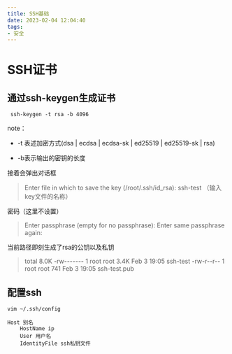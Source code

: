 ```yaml
---
title: SSH基础
date: 2023-0‎2‎-0‎4‎ ‏‎12:04:40
tags:
- 安全
---
```




# SSH证书



## 通过ssh-keygen生成证书

```shell
 ssh-keygen -t rsa -b 4096
```

note：

- -t 表述加密方式(dsa | ecdsa | ecdsa-sk | ed25519 | ed25519-sk | rsa)

- -b表示输出的密钥的长度



接着会弹出对话框

> Enter file in which to save the key (/root/.ssh/id_rsa): ssh-test （输入key文件的名称）



密码（这里不设置）

> Enter passphrase (empty for no passphrase):
> Enter same passphrase again:



当前路径即刻生成了rsa的公钥以及私钥

> total 8.0K
> -rw------- 1 root root 3.4K Feb  3 19:05 ssh-test
> -rw-r--r-- 1 root root  741 Feb  3 19:05 ssh-test.pub



## 配置ssh



```shell
vim ~/.ssh/config
```



```
Host 别名
	HostName ip
	User 用户名
	IdentityFile ssh私钥文件
```



